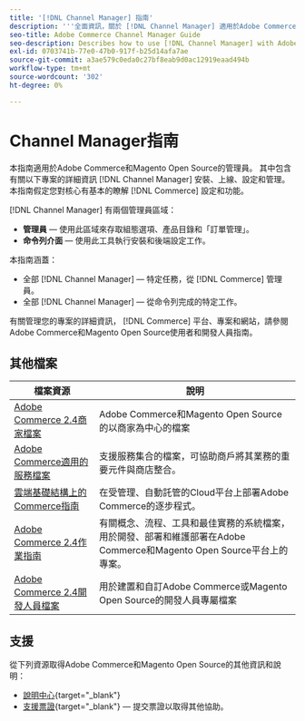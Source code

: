 ```yaml
---
title: '[!DNL Channel Manager] 指南'
description: '''全面資訊，關於 [!DNL Channel Manager] 適用於Adobe Commerce和Magento Open Source管理員，包括安裝和上線。'
seo-title: Adobe Commerce Channel Manager Guide
seo-description: Describes how to use [!DNL Channel Manager] with Adobe Commerce or Magento Open Source.
exl-id: 0703741b-77e0-47b0-917f-b25d14afa7ae
source-git-commit: a3ae579c0eda0c27bf8eab9d0ac12919eaad494b
workflow-type: tm+mt
source-wordcount: '302'
ht-degree: 0%

---
```



# Channel Manager指南

本指南適用於Adobe Commerce和Magento Open Source的管理員。 其中包含有關以下專案的詳細資訊 [!DNL Channel Manager] 安裝、上線、設定和管理。 本指南假定您對核心有基本的瞭解 [!DNL Commerce] 設定和功能。

[!DNL Channel Manager] 有兩個管理員區域：

* **管理員** — 使用此區域來存取組態選項、產品目錄和「訂單管理」。
* **命令列介面** — 使用此工具執行安裝和後端設定工作。

本指南涵蓋：

* 全部 [!DNL Channel Manager] — 特定任務，從 [!DNL Commerce] 管理員。
* 全部 [!DNL Channel Manager] — 從命令列完成的特定工作。

有關管理您的專案的詳細資訊， [!DNL Commerce] 平台、專案和網站，請參閱Adobe Commerce和Magento Open Source使用者和開發人員指南。

## 其他檔案


| 檔案資源 | 說明 |
|----------------------- | ----------- |
| [Adobe Commerce 2.4商家檔案](https://experienceleague.adobe.com/docs/commerce-admin/user-guides/home.html) | Adobe Commerce和Magento Open Source的以商家為中心的檔案 |
| [Adobe Commerce適用的服務檔案](https://experienceleague.adobe.com/docs/commerce-merchant-services/user-guides/home.html) | 支援服務集合的檔案，可協助商戶將其業務的重要元件與商店整合。 |
| [雲端基礎結構上的Commerce指南](https://experienceleague.adobe.com/docs/commerce-cloud-service/user-guide/overview.html) | 在受管理、自動託管的Cloud平台上部署Adobe Commerce的逐步程式。 |
| [Adobe Commerce 2.4作業指南](https://experienceleague.adobe.com/docs/commerce-operations/operational-guides/home.html) | 有關概念、流程、工具和最佳實務的系統檔案，用於開發、部署和維護部署在Adobe Commerce和Magento Open Source平台上的專案。 |
| [Adobe Commerce 2.4開發人員檔案](https://developer.adobe.com/commerce/docs) | 用於建置和自訂Adobe Commerce或Magento Open Source的開發人員專屬檔案 |

## 支援

從下列資源取得Adobe Commerce和Magento Open Source的其他資訊和說明：

* [說明中心](https://support.magento.com/hc/en-us){target="_blank"}
* [支援票證](https://support.magento.com/hc/en-us/articles/360000913794#submit-ticket){target="_blank"} — 提交票證以取得其他協助。
